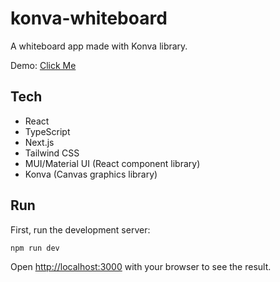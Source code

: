 # konva-whiteboard

A whiteboard app made with Konva library.

Demo: [Click Me](https://whiteboard.leohong.dev)

## Tech

- React
- TypeScript
- Next.js
- Tailwind CSS
- MUI/Material UI (React component library)
- Konva (Canvas graphics library)

## Run

First, run the development server:

```bash
npm run dev
```

Open [http://localhost:3000](http://localhost:3000) with your browser to see the result.
